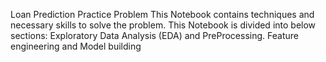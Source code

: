 Loan Prediction Practice Problem
This Notebook contains techniques and necessary skills to solve the problem. 
This Notebook is divided into below sections:
Exploratory Data Analysis (EDA) and PreProcessing.
Feature engineering and Model building
